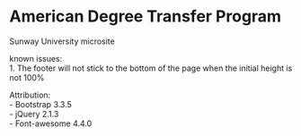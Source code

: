 # American Degree Transfer Program
Sunway University
microsite

known issues: 
</br>1. The footer will not stick to the bottom of the page when the initial height is not 100%

Attribution:
</br>- Bootstrap 3.3.5
</br>- jQuery 2.1.3
</br>- Font-awesome 4.4.0
